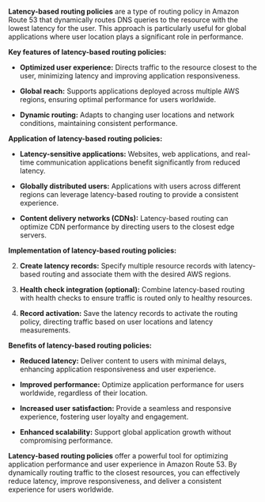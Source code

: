 **Latency-based routing policies** are a type of routing policy in Amazon Route 53 that dynamically routes DNS queries to the resource with the lowest latency for the user. This approach is particularly useful for global applications where user location plays a significant role in performance.

**Key features of latency-based routing policies:**

- **Optimized user experience:** Directs traffic to the resource closest to the user, minimizing latency and improving application responsiveness.
    
- **Global reach:** Supports applications deployed across multiple AWS regions, ensuring optimal performance for users worldwide.
    
- **Dynamic routing:** Adapts to changing user locations and network conditions, maintaining consistent performance.
    

**Application of latency-based routing policies:**

- **Latency-sensitive applications:** Websites, web applications, and real-time communication applications benefit significantly from reduced latency.
    
- **Globally distributed users:** Applications with users across different regions can leverage latency-based routing to provide a consistent experience.
    
- **Content delivery networks (CDNs):** Latency-based routing can optimize CDN performance by directing users to the closest edge servers.
    

**Implementation of latency-based routing policies:**

2. **Create latency records:** Specify multiple resource records with latency-based routing and associate them with the desired AWS regions.
    
4. **Health check integration (optional):** Combine latency-based routing with health checks to ensure traffic is routed only to healthy resources.
    
6. **Record activation:** Save the latency records to activate the routing policy, directing traffic based on user locations and latency measurements.
    

**Benefits of latency-based routing policies:**

- **Reduced latency:** Deliver content to users with minimal delays, enhancing application responsiveness and user experience.
    
- **Improved performance:** Optimize application performance for users worldwide, regardless of their location.
    
- **Increased user satisfaction:** Provide a seamless and responsive experience, fostering user loyalty and engagement.
    
- **Enhanced scalability:** Support global application growth without compromising performance.
    

**Latency-based routing policies** offer a powerful tool for optimizing application performance and user experience in Amazon Route 53. By dynamically routing traffic to the closest resources, you can effectively reduce latency, improve responsiveness, and deliver a consistent experience for users worldwide.
